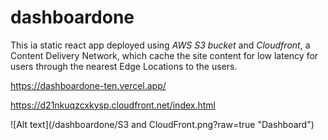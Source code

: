 # dashboardone
This ia static react app deployed using *AWS S3 bucket* and *Cloudfront*, 
a Content Delivery Network, which cache the site content for low latency for users through the nearest Edge Locations to the users.

https://dashboardone-ten.vercel.app/

https://d21nkuqzcxkysp.cloudfront.net/index.html

![Alt text](/dashboardone/S3 and CloudFront.png?raw=true "Dashboard")


